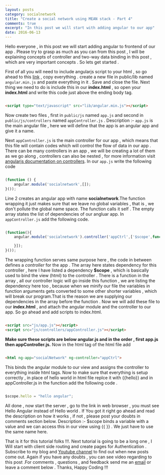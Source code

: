 ```yaml
---
layout: posts
category: socialnetwork
title: "Create a social network using MEAN stack - Part 4"
comments: true
excerpt: "In this post we will start with adding angular to our app"
date: 2016-06-13
---
```


Hello everyone , in this post we will start adding angular to frontend of our app . Please try to grasp as much as you can from this post , I will be explaining concepts of controller and two-way data binding in this post , which are very important concepts . So lets get started .

First of all you will need to include angularjs script to your html , so go ahead to this [link](https://code.angularjs.org/1.5.6/angular.min.js) , copy everything . create a new file in public/lib named ```angular.min.js``` and paste everything in it . Save and close the file.
Next thing we need to do is include this in our **index.html** , so open your **index.html** and write this code just above the ending body tag.

```html

<script type="text/javascript" src="lib/angular.min.js"></script>

```

Now create two files , first in ```public/js``` named ```app.js``` and second in ```public/js/controllers``` named ```appController.js``` .
Description :- ```app.js``` is the main angular file , here we will define that the app is an angular app and give it a name.

Next ```appController.js```  is the main controller for our app , which means that this file will contain codes which will control the flow of data in our app . There can be many controllers in an app , we will be creating a lot of them as we go along , controllers can also be nested , for more information visit [angularjs documentation on controllers](https://docs.angularjs.org/guide/controller).
In our ```app.js``` write the following code

```js

(function () {
    angular.module('socialnetwork',[]);
}());

```

Line 2 creates an angular app with name **socialnetwork**.The function wrapping it just makes sure that we leave no global variables , that is , we don't pollute the global name space. The function calls it self . The empty array states the list of dependencies of our angluar app.
In ```appController.js``` add the following code.


```js

(function(){
    angular.module('socialnetwork').controller('appCtrl',['$scope',function($scope){

    }]);
}());

```
The wrapping function serves same purpose here , the code in between defines a *controller* for the app . The array here states dependency for this controller , here I have listed a dependency **$scope** , which is basically used to bind the view (html) to the controller . There is a function in the array , all our controller logic will go inside this function , we are listing the dependency here too , because when we minify our file the variables in function arguments gets  converted to some other  shorter variables , which will break our program.That is the reason we are supplying our dependencies in the array before the function .
Now we will add these file to our **index.html** , and attach the angular module and the controller to our app.
So go ahead and add scripts to index.html.

```html

<script src="js/app.js"></script>
<script src="js/controllers/appController.js"></script>

```

**Make sure these scripts are below angular.js and in the order , first app.js then appController.js.**
Now in the html tag of the html file add

```html

<html ng-app="socialNetwork" ng-controller="appCtrl">

```
This binds the angular module to our view and assigns the controller to everything inside html tags.
Now to make sure that everything is setup correctly , in place of hello world in html file replce it with {{hello}} and in appController.js in the function add the following code .


```js 

$scope.hello = "hello angular";

```

All done , now start the server , go to the link in web browser , you must see Hello Angular instead of Hello world . If You got it right go ahead and read the description on how it works , if not , please post your doubts in comments section below.
Description :- $scope binds a variable with a value and we can access this in our view using {{ }} . We just have to use the same name here.

That is it for this tutorial folks !!!. Next tutorial is going to be a long one , I Will start with client side routing and create pages for Authentication . Subscribe to my blog and [Youtube  channel](https://www.youtube.com/channel/UC5qMKRZgKizuz9JtztFijHQ) to find out when new posts come out. Again if you have any doubts , you can see video regarding to this post .For comments , questions , and feedback send me an [email](mailto:me@rishabh1403.com) or leave a comment below . Thanks, Happy Coding !!!

